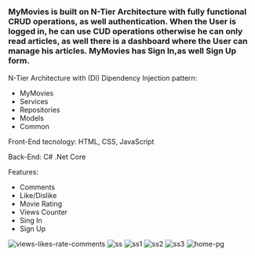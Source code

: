 # <h3>MyMovies is built on N-Tier Architecture with fully functional CRUD operations, as well authentication. When the User is logged in, he can use CUD operations otherwise he can only read articles, as well there is a dashboard where the User can manage his articles. MyMovies has Sign In,as well Sign Up form.</h3>

N-Tier Architecture with (DI) Dipendency Injection pattern:
<ul>
    <li>MyMovies</li>
    <li>Services</li>
    <li>Repositories</li>
    <li>Models</li>
    <li>Common</li>
</ul>
<p>Front-End tecnology: HTML, CSS, JavaScript</p>
<p>Back-End: C# .Net Core</p>

Features: 
<ul>
    <li>Comments</li>
    <li>Like/Dislike</li>
    <li>Movie Rating</li>
    <li>Views Counter</li>
    <li>Sing In</li>
    <li>Sign Up</li>

</ul>


<img src="https://i.ibb.co/4TKPKzQ/views-likes-rate-comments.png" alt="views-likes-rate-comments" border="0">
<img src="https://i.ibb.co/9ZCqgcv/ss.png" alt="ss" border="0">
<img src="https://i.ibb.co/ww3GRSM/ss1.png" alt="ss1" border="0">
<img src="https://i.ibb.co/rG87QX8/ss2.png" alt="ss2" border="0">
<img src="https://i.ibb.co/5cKgY2c/ss3.png" alt="ss3" border="0">
<img src="https://i.ibb.co/YX8j1yY/home-pg.png" alt="home-pg" border="0">

